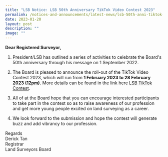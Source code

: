```yaml
---
title: "LSB Notice: LSB 50th Anniversary TikTok Video Contest 2023"
permalink: /notices-and-announcements/latest-news/lsb-50th-anni-tiktok-contest-2023/
date: 2023-01-20
layout: post
description: ""
image: ""
---
```

**Dear Registered Surveyor,** <br>

1. President/LSB has outlined a series of activities to celebrate the Board's 50th anniversary through his message on 1 September 2022.<br>



2. The Board is pleased to announce the roll-out of the TikTok Video Contest 2023, which will run from **1 February 2023 to 28 February 2023 (12pm).** More details can be found in the link here [LSB TikTok Contest](/files/LSB_TikTok_Contest.pdf). <br>



3. All of at the Board hope that you can encourage interested participants to take part in the contest so as to raise awareness of our profession and get more young people excited on land surveying as a career.<br>



4. We look forward to the submission and hope the contest will generate buzz and add vibrancy to our profession. <br>

Regards <br>
Derick Tan <br>
Registrar <br>
Land Surveyors Board <br>